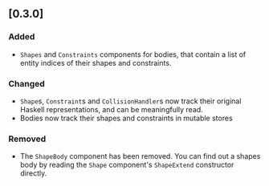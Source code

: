 ## [0.3.0]
### Added
- `Shapes` and `Constraints` components for bodies, that contain a list of entity indices of their shapes and constraints.
### Changed
- `Shape`s, `Constraint`s and `CollisionHandler`s now track their original Haskell representations, and can be meaningfully read.
- Bodies now track their shapes and constraints in mutable stores
### Removed
- The `ShapeBody` component has been removed. You can find out a shapes body by reading the `Shape` component's `ShapeExtend` constructor directly.
